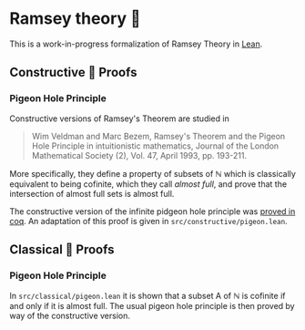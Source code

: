 # Ramsey theory :art:

This is a work-in-progress formalization of Ramsey Theory in
[Lean](https://leanprover.github.io/).

## Constructive :construction: Proofs

### Pigeon Hole Principle

Constructive versions of Ramsey's Theorem are studied in 
> Wim Veldman and Marc Bezem, Ramsey's Theorem and the Pigeon Hole
> Principle in intuitionistic mathematics, Journal of the London
> Mathematical Society (2), Vol. 47, April 1993, pp. 193-211.

More specifically, they define a property of subsets of ℕ which
is classically equivalent to being cofinite, which they call *almost full*,
and prove that the intersection of almost full sets is almost full.

The constructive version of the infinite pidgeon hole principle was
[proved in coq](https://github.com/coq-contribs/ramsey).
An adaptation of this proof is given in `src/constructive/pigeon.lean`.

## Classical :violin: Proofs

### Pigeon Hole Principle

In `src/classical/pigeon.lean` it is shown that a subset A of ℕ is 
cofinite if and only if it is almost full.
The usual pigeon hole principle is then proved by way of the
constructive version.
